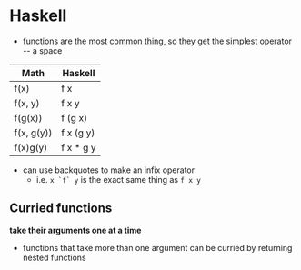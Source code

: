 # Haskell

- functions are the most common thing, so they get the simplest operator -- a space

Math | Haskell
--- | ---
f(x) | f x
f(x, y) | f x y
f(g(x)) |  f (g x)
f(x, g(y)) | f x (g y)
f(x)g(y) | f x * g y

- can use backquotes to make an infix operator
  - i.e.  ``x `f` y`` is the exact same thing as `f x y`

## Curried functions
**take their arguments one at a time**

- functions that take more than one argument can be curried by returning nested functions
